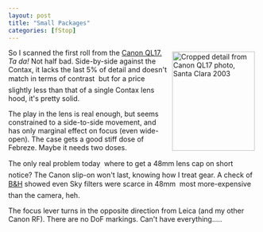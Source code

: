 ```yaml
---
layout: post
title: "Small Packages"
categories: [fStop]
---
```

<a href="/photo/journal/may03j-05.html"><img src="http://www.botzilla.com/bpix/may03j-05.jpg" width=166 height=200 hspace=8 vspace=6 border=0 align="right" title="Cropped detail from Canon QL17 photo, Santa Clara 2003"></a>So I scanned the first roll from the <a href="http://www.netaxs.com/~cassidy/images/equipment/ql17/ql17.html" target="linkframe">Canon QL17.</a> <i>Ta da!</i> Not half bad. Side-by-side against the Contax, it lacks the last 5% of detail and doesn't match in terms of contrast &#151; but for a price slightly less than that of a single Contax lens hood, it's pretty solid.

The play in the lens is real enough, but seems constrained to a side-to-side movement, and has only marginal effect on focus (even wide-open). The case gets a good stiff dose of Febreze. Maybe it needs two doses.

The only real problem today &#151; where to get a 48mm lens cap on short notice? The Canon slip-on won't last, knowing how I treat gear. A check of <a href="http://www.bhphotovideo.com" target="linkframe">B&amp;H</a> showed even Sky filters were scarce in 48mm &#151; most more-expensive than the camera, heh.

The focus lever turns in the opposite direction from Leica (and my other Canon RF). There are no DoF markings. Can't have everything.....


